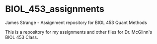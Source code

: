 # BIOL_453_assignments
James Strange - Assignment repository for BIOL 453 Quant Methods

This is a repository for my assignments and other files for Dr. McGlinn's BIOL 453 Class.
